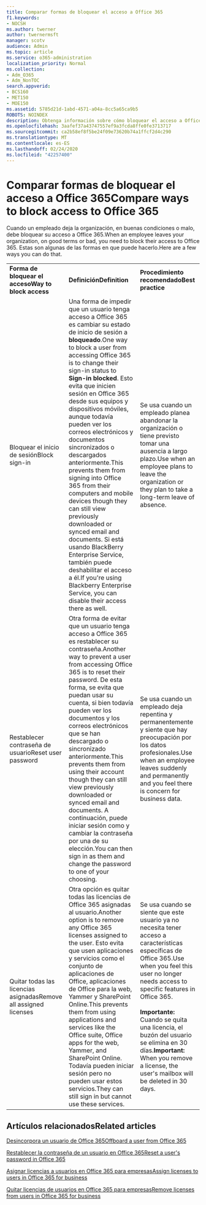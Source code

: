 ```yaml
---
title: Comparar formas de bloquear el acceso a Office 365
f1.keywords:
- NOCSH
ms.author: twerner
author: twernermsft
manager: scotv
audience: Admin
ms.topic: article
ms.service: o365-administration
localization_priority: Normal
ms.collection:
- Adm_O365
- Adm_NonTOC
search.appverid:
- BCS160
- MET150
- MOE150
ms.assetid: 5785d21d-1abd-4571-a04a-8cc5a65ca9b5
ROBOTS: NOINDEX
description: Obtenga información sobre cómo bloquear el acceso a Office 365 cuando un empleado deja la organización.
ms.openlocfilehash: 3aafef37a43747557ef9a3fcda8ffe0fe3713717
ms.sourcegitcommit: ca2b58ef8f5be24f09e73620b74a1ffcf2d4c290
ms.translationtype: MT
ms.contentlocale: es-ES
ms.lasthandoff: 02/24/2020
ms.locfileid: "42257400"
---
```

# <a name="compare-ways-to-block-access-to-office-365"></a><span data-ttu-id="ae282-103">Comparar formas de bloquear el acceso a Office 365</span><span class="sxs-lookup"><span data-stu-id="ae282-103">Compare ways to block access to Office 365</span></span>

<span data-ttu-id="ae282-104">Cuando un empleado deja la organización, en buenas condiciones o malo, debe bloquear su acceso a Office 365.</span><span class="sxs-lookup"><span data-stu-id="ae282-104">When an employee leaves your organization, on good terms or bad, you need to block their access to Office 365.</span></span> <span data-ttu-id="ae282-105">Estas son algunas de las formas en que puede hacerlo.</span><span class="sxs-lookup"><span data-stu-id="ae282-105">Here are a few ways you can do that.</span></span>
  
||||
|:-----|:-----|:-----|
|<span data-ttu-id="ae282-106">**Forma de bloquear el acceso**</span><span class="sxs-lookup"><span data-stu-id="ae282-106">**Way to block access**</span></span> <br/> |<span data-ttu-id="ae282-107">**Definición**</span><span class="sxs-lookup"><span data-stu-id="ae282-107">**Definition**</span></span> <br/> |<span data-ttu-id="ae282-108">**Procedimiento recomendado**</span><span class="sxs-lookup"><span data-stu-id="ae282-108">**Best practice**</span></span> <br/> |
|<span data-ttu-id="ae282-109">Bloquear el inicio de sesión</span><span class="sxs-lookup"><span data-stu-id="ae282-109">Block sign-in</span></span>  <br/> |<span data-ttu-id="ae282-110">Una forma de impedir que un usuario tenga acceso a Office 365 es cambiar su estado de inicio de sesión a **bloqueado**.</span><span class="sxs-lookup"><span data-stu-id="ae282-110">One way to block a user from accessing Office 365 is to change their sign-in status to **Sign-in blocked**.</span></span> <span data-ttu-id="ae282-111">Esto evita que inicien sesión en Office 365 desde sus equipos y dispositivos móviles, aunque todavía pueden ver los correos electrónicos y documentos sincronizados o descargados anteriormente.</span><span class="sxs-lookup"><span data-stu-id="ae282-111">This prevents them from signing into Office 365 from their computers and mobile devices though they can still view previously downloaded or synced email and documents.</span></span> <span data-ttu-id="ae282-112">Si está usando BlackBerry Enterprise Service, también puede deshabilitar el acceso a él.</span><span class="sxs-lookup"><span data-stu-id="ae282-112">If you're using Blackberry Enterprise Service, you can disable their access there as well.</span></span>  <br/> |<span data-ttu-id="ae282-113">Se usa cuando un empleado planea abandonar la organización o tiene previsto tomar una ausencia a largo plazo.</span><span class="sxs-lookup"><span data-stu-id="ae282-113">Use when an employee plans to leave the organization or they plan to take a long-term leave of absence.</span></span>  <br/> |
|<span data-ttu-id="ae282-114">Restablecer contraseña de usuario</span><span class="sxs-lookup"><span data-stu-id="ae282-114">Reset user password</span></span>  <br/> |<span data-ttu-id="ae282-115">Otra forma de evitar que un usuario tenga acceso a Office 365 es restablecer su contraseña.</span><span class="sxs-lookup"><span data-stu-id="ae282-115">Another way to prevent a user from accessing Office 365 is to reset their password.</span></span> <span data-ttu-id="ae282-116">De esta forma, se evita que puedan usar su cuenta, si bien todavía pueden ver los documentos y los correos electrónicos que se han descargado o sincronizado anteriormente.</span><span class="sxs-lookup"><span data-stu-id="ae282-116">This prevents them from using their account though they can still view previously downloaded or synced email and documents.</span></span> <span data-ttu-id="ae282-117">A continuación, puede iniciar sesión como y cambiar la contraseña por una de su elección.</span><span class="sxs-lookup"><span data-stu-id="ae282-117">You can then sign in as them and change the password to one of your choosing.</span></span>  <br/> |<span data-ttu-id="ae282-118">Se usa cuando un empleado deja repentina y permanentemente y siente que hay preocupación por los datos profesionales.</span><span class="sxs-lookup"><span data-stu-id="ae282-118">Use when an employee leaves suddenly and permanently and you feel there is concern for business data.</span></span>  <br/> |
|<span data-ttu-id="ae282-119">Quitar todas las licencias asignadas</span><span class="sxs-lookup"><span data-stu-id="ae282-119">Remove all assigned licenses</span></span>  <br/> |<span data-ttu-id="ae282-120">Otra opción es quitar todas las licencias de Office 365 asignadas al usuario.</span><span class="sxs-lookup"><span data-stu-id="ae282-120">Another option is to remove any Office 365 licenses assigned to the user.</span></span> <span data-ttu-id="ae282-121">Esto evita que usen aplicaciones y servicios como el conjunto de aplicaciones de Office, aplicaciones de Office para la web, Yammer y SharePoint Online.</span><span class="sxs-lookup"><span data-stu-id="ae282-121">This prevents them from using applications and services like the Office suite, Office apps for the web, Yammer, and SharePoint Online.</span></span> <span data-ttu-id="ae282-122">Todavía pueden iniciar sesión pero no pueden usar estos servicios.</span><span class="sxs-lookup"><span data-stu-id="ae282-122">They can still sign in but cannot use these services.</span></span>  <br/> |<span data-ttu-id="ae282-123">Se usa cuando se siente que este usuario ya no necesita tener acceso a características específicas de Office 365.</span><span class="sxs-lookup"><span data-stu-id="ae282-123">Use when you feel this user no longer needs access to specific features in Office 365.</span></span>  <br/> <br> <span data-ttu-id="ae282-124">**Importante:** Cuando se quita una licencia, el buzón del usuario se elimina en 30 días.</span><span class="sxs-lookup"><span data-stu-id="ae282-124">**Important:** When you remove a license, the user's mailbox will be deleted in 30 days.</span></span>
   
## <a name="related-articles"></a><span data-ttu-id="ae282-125">Artículos relacionados</span><span class="sxs-lookup"><span data-stu-id="ae282-125">Related articles</span></span>

[<span data-ttu-id="ae282-126">Desincorpora un usuario de Office 365</span><span class="sxs-lookup"><span data-stu-id="ae282-126">Offboard a user from Office 365</span></span>](../add-users/remove-former-employee.md)
    
[<span data-ttu-id="ae282-127">Restablecer la contraseña de un usuario en Office 365</span><span class="sxs-lookup"><span data-stu-id="ae282-127">Reset a user's password in Office 365</span></span>](../add-users/reset-passwords.md)
    
[<span data-ttu-id="ae282-128">Asignar licencias a usuarios en Office 365 para empresas</span><span class="sxs-lookup"><span data-stu-id="ae282-128">Assign licenses to users in Office 365 for business</span></span>](../manage/assign-licenses-to-users.md)
    
[<span data-ttu-id="ae282-129">Quitar licencias de usuarios en Office 365 para empresas</span><span class="sxs-lookup"><span data-stu-id="ae282-129">Remove licenses from users in Office 365 for business</span></span>](../manage/remove-licenses-from-users.md)
    

